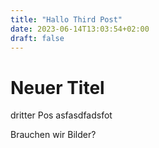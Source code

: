 ```yaml
---
title: "Hallo Third Post"
date: 2023-06-14T13:03:54+02:00
draft: false
---
```



# Neuer Titel

dritter Pos
asfasdfadsfot

Brauchen wir Bilder?

